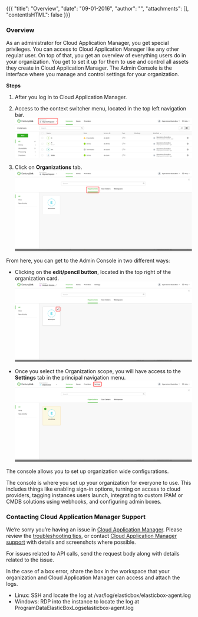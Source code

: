 {{{
"title": "Overview",
"date": "09-01-2016",
"author": "",
"attachments": [],
"contentIsHTML": false
}}}

### Overview

As an administrator for Cloud Application Manager, you get special privileges. You can access to Cloud Application Manager like any other regular user. On top of that, you get an overview of everything users do in your organization. You get to set it up for them to use and control all assets they create in Cloud Application Manager.
The Admin Console is the interface where you manage and control settings for your organization.

**Steps**

1. After you log in to Cloud Application Manager.
2. Access to the context switcher menu, located in the top left navigation bar.
   ![admin-overview1.png](../../images/cloud-application-manager/admin-overview1.png)

3. Click on **Organizations** tab.
   ![admin-overview2.png](../../images/cloud-application-manager/admin-overview2.png)

From here, you can get to the Admin Console in two different ways:

* Clicking on the **edit/pencil button**, located in the top right of the organization card.
  ![admin-overview3.png](../../images/cloud-application-manager/admin-overview3.png)

* Once you select the Organization scope, you will have access to the **Settings** tab in the principal navigation menu.
  ![admin-overview4.png](../../images/cloud-application-manager/admin-overview4.png)


The console allows you to set up organization wide configurations.

The console is where you set up your organization for everyone to use. This includes things like enabling sign-in options, turning on access to cloud providers, tagging instances users launch, integrating to custom IPAM or CMDB solutions using webhooks, and configuring admin boxes.


### Contacting Cloud Application Manager Support

We’re sorry you’re having an issue in [Cloud Application Manager](https://www.ctl.io/cloud-application-manager/). Please review the [troubleshooting tips](../Troubleshooting/troubleshooting-tips.md), or contact [Cloud Application Manager support](mailto:cloudsupport@centurylink.com) with details and screenshots where possible.

For issues related to API calls, send the request body along with details related to the issue.

In the case of a box error, share the box in the workspace that your organization and Cloud Application Manager can access and attach the logs.
* Linux: SSH and locate the log at /var/log/elasticbox/elasticbox-agent.log
* Windows: RDP into the instance to locate the log at ProgramDataElasticBoxLogselasticbox-agent.log
